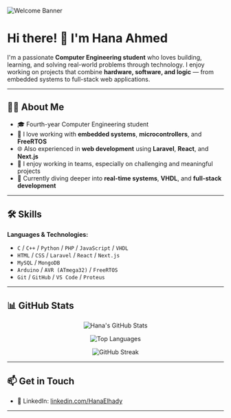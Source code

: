![Welcome Banner](https://capsule-render.vercel.app/api?type=waving&color=0:9BE7FF,100:75C2F6&height=200&section=header&text=Welcome%20to%20My%20GitHub!%20👩‍💻&fontSize=30&fontAlign=center)

# Hi there! 👋 I'm Hana Ahmed

I'm a passionate **Computer Engineering student** who loves building, learning, and solving real-world problems through technology. I enjoy working on projects that combine **hardware, software, and logic** — from embedded systems to full-stack web applications.

---

## 👩‍💻 About Me

- 🎓 Fourth-year Computer Engineering student  
- 🔧 I love working with **embedded systems**, **microcontrollers**, and **FreeRTOS**  
- 🌐 Also experienced in **web development** using **Laravel**, **React**, and **Next.js**  
- 🤝 I enjoy working in teams, especially on challenging and meaningful projects  
- 🌱 Currently diving deeper into **real-time systems**, **VHDL**, and **full-stack development**

---

## 🛠 Skills

**Languages & Technologies:**

- `C` / `C++` / `Python` / `PHP` / `JavaScript` / `VHDL`  
- `HTML` / `CSS` / `Laravel` / `React` / `Next.js`  
- `MySQL` / `MongoDB`  
- `Arduino` / `AVR (ATmega32)` / `FreeRTOS`  
- `Git` / `GitHub` / `VS Code` / `Proteus` 

---

## 📊 GitHub Stats

<div align="center">

![Hana's GitHub Stats](https://github-readme-stats.vercel.app/api?username=yourusername&show_icons=true&theme=tokyonight&hide_border=true)

![Top Languages](https://github-readme-stats.vercel.app/api/top-langs/?username=yourusername&layout=compact&theme=tokyonight&hide_border=true)

![GitHub Streak](https://github-readme-streak-stats.herokuapp.com/?user=yourusername&theme=tokyonight&hide_border=true)

</div>

---

## 📫 Get in Touch

- 💼 LinkedIn: [linkedin.com/HanaElhady](https://www.linkedin.com/in/hana-elhady-68250318a/)  

---

